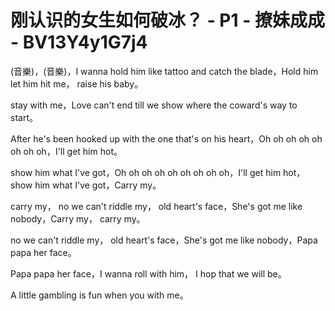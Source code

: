 # 刚认识的女生如何破冰？ - P1 - 撩妹成成 - BV13Y4y1G7j4

(音樂)，(音樂)，I wanna hold him like tattoo and catch the blade，Hold him let him hit me， raise his baby。

 stay with me，Love can't end till we show where the coward's way to start。

After he's been hooked up with the one that's on his heart，Oh oh oh oh oh oh oh oh，I'll get him hot。

 show him what I've got，Oh oh oh oh oh oh oh oh oh，I'll get him hot， show him what I've got，Carry my。

 carry my， no we can't riddle my， old heart's face，She's got me like nobody，Carry my， carry my。

 no we can't riddle my， old heart's face，She's got me like nobody，Papa papa her face。

Papa papa her face，I wanna roll with him， I hop that we will be。

A little gambling is fun when you with me。